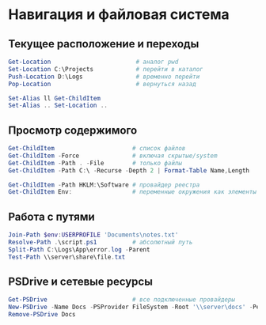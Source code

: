 # Навигация и файловая система

## Текущее расположение и переходы

```powershell
Get-Location                        # аналог pwd
Set-Location C:\Projects            # перейти в каталог
Push-Location D:\Logs               # временно перейти
Pop-Location                        # вернуться назад
```

```powershell
Set-Alias ll Get-ChildItem
Set-Alias .. Set-Location ..
```

## Просмотр содержимого

```powershell
Get-ChildItem                      # список файлов
Get-ChildItem -Force               # включая скрытые/system
Get-ChildItem -Path . -File        # только файлы
Get-ChildItem -Path C:\ -Recurse -Depth 2 | Format-Table Name,Length
```

```powershell
Get-ChildItem -Path HKLM:\Software # провайдер реестра
Get-ChildItem Env:                 # переменные окружения как элементы
```

## Работа с путями

```powershell
Join-Path $env:USERPROFILE 'Documents\notes.txt'
Resolve-Path .\script.ps1          # абсолютный путь
Split-Path C:\Logs\App\error.log -Parent
Test-Path \\server\share\file.txt
```

## PSDrive и сетевые ресурсы

```powershell
Get-PSDrive                        # все подключенные провайдеры
New-PSDrive -Name Docs -PSProvider FileSystem -Root '\\server\docs' -Persist
Remove-PSDrive Docs
```
